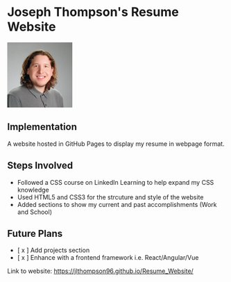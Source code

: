 # Joseph Thompson's Resume Website
<img src = "https://github.com/jlthompson96/Resume_Website/blob/master/assets/Joey.jpeg?raw=true" alt="Picture of Joseph" height="150px"/>

## Implementation
A website hosted in GitHub Pages to display my resume in webpage format.

## Steps Involved
* Followed a CSS course on LinkedIn Learning to help expand my CSS knowledge
* Used HTML5 and CSS3 for the strcuture and style of the website
* Added sections to show my current and past accomplishments (Work and School)

## Future Plans
- [ x ] Add projects section
- [ x ] Enhance with a frontend framework i.e. React/Angular/Vue

Link to website: https://jlthompson96.github.io/Resume_Website/
